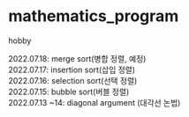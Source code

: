 # mathematics_program
hobby

2022.07.18: merge sort(병합 정렬, 예정)\
2022.07.17: insertion sort(삽입 정렬)\
2022.07.16: selection sort(선택 정렬)\
2022.07.15: bubble sort(버블 정렬)\
2022.07.13 ~14: diagonal argument (대각선 논법)
